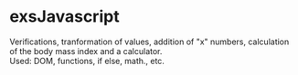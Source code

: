 # exsJavascript

Verifications, tranformation of values, addition of "x" numbers, calculation of the body mass index and a calculator.
<br>
Used: DOM, functions, if else, math., etc.
